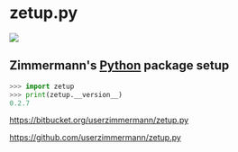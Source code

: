 
# zetup.py


![](https://travis-ci.org/userzimmermann/zetup.py.svg?branch=master)


## Zimmermann's [Python](http://python.org) package setup


```python
>>> import zetup
>>> print(zetup.__version__)
0.2.7
```


<https://bitbucket.org/userzimmermann/zetup.py>

<https://github.com/userzimmermann/zetup.py>


